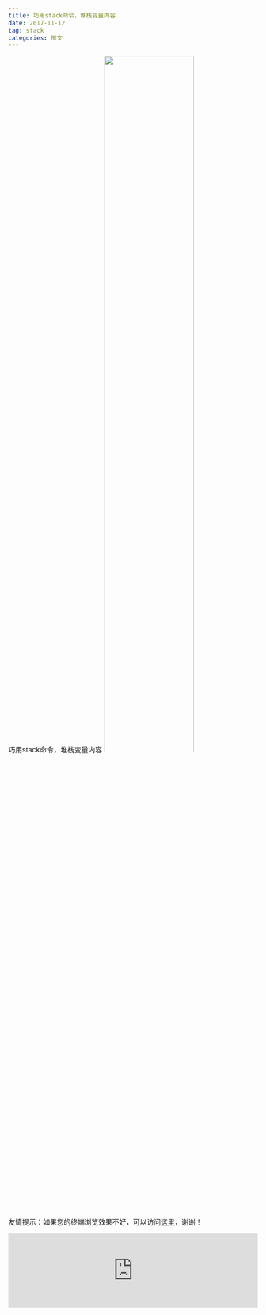 ```yaml
---
title: 巧用stack命令，堆栈变量内容
date: 2017-11-12
tag: stack
categories: 推文
---
```

巧用stack命令，堆栈变量内容
<img src="http://mmbiz.qpic.cn/mmbiz_jpg/ACviaWTBFxhaI63vO4SHIhViboBUkOTuk2iaYd5ZKzUbYJq64sEbrkbmY8crJAaGWfr4R7pKg919xZHXeX54PvlYQ/0?wx_fmt.jpeg" style="width: 60%; height: auto;"/><!--more-->
友情提示：如果您的终端浏览效果不好，可以访问[这里](https://stata-club.github.io/stata_article/2017-11-12.html)，谢谢！
<iframe src="https://stata-club.github.io/stata_article/2017-11-12.html" id="iframepage" frameborder="0" scrolling="no" marginheight="0" marginwidth="0" width="100%" onLoad="iFrameHeight()"></iframe>
<script type="text/javascript" language="javascript">
function iFrameHeight() {
var ifm= document.getElementById("iframepage");
var subWeb = document.frames ? document.frames["iframepage"].document : ifm.contentDocument;   
if(ifm != null && subWeb != null) {
 ifm.height = subWeb.body.scrollHeight;
} 
} 
</script> 